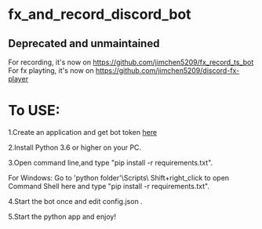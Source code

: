 # fx_and_record_discord_bot

## Deprecated and unmaintained
For recording, it's now on https://github.com/jimchen5209/fx_record_ts_bot  
For fx playting, it's now on https://github.com/jimchen5209/discord-fx-player  

# To USE:

1.Create an application and get bot token [here](https://discordapp.com/developers/applications/)

2.Install Python 3.6 or higher on your PC.

3.Open command line,and type "pip install -r requirements.txt".

  For Windows: Go to 'python folder'\Scripts\ Shift+right_click to open Command Shell here and type "pip install -r requirements.txt".
  
4.Start the bot once and edit config.json .

5.Start the python app and enjoy!

